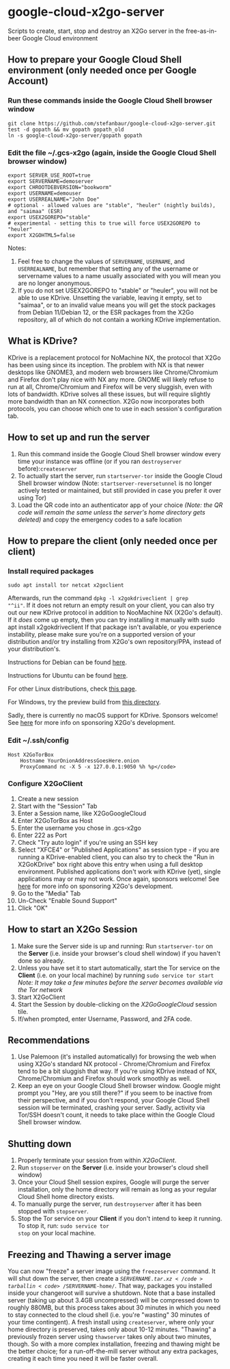 # google-cloud-x2go-server
Scripts to create, start, stop and destroy an X2Go server in the free-as-in-beer Google Cloud environment
## How to prepare your Google Cloud Shell environment (only needed once per Google Account)
### Run these commands inside the Google Cloud Shell browser window
	git clone https://github.com/stefanbaur/google-cloud-x2go-server.git
	test -d gopath && mv gopath gopath_old
	ln -s google-cloud-x2go-server/gopath gopath
### Edit the file ~/.gcs-x2go (again, inside the Google Cloud Shell browser window)
	export SERVER_USE_ROOT=true
	export SERVERNAME=demoserver
	export CHROOTDEBVERSION="bookworm"
	export USERNAME=demouser
	export USERREALNAME="John Doe"
	# optional - allowed values are "stable", "heuler" (nightly builds), and "saimaa" (ESR)
	export USEX2GOREPO="stable"
	# experimental - setting this to true will force USEX2GOREPO to "heuler"
	export X2GOHTML5=false
Notes:
1. Feel free to change the values of <code>SERVERNAME</code>, <code>USERNAME</code>, and <code>USERREALNAME</code>, but remember that setting any of the username or servername values to a name usually associated with you will mean you are no longer anonymous.
2. If you do not set USEX2GOREPO to "stable" or "heuler", you will not be able to use KDrive. Unsetting the variable, leaving it empty, set to "saimaa", or to an invalid value means you will get the stock packages from Debian 11/Debian 12, or the ESR packages from the X2Go repository, all of which do not contain a working KDrive implementation.
## What is KDrive? ##
KDrive is a replacement protocol for NoMachine NX, the protocol that X2Go has been using since its inception. The problem with NX is that newer desktops like GNOME3, and modern web browsers like Chrome/Chromium and Firefox don't play nice with NX any more. GNOME will likely refuse to run at all, Chrome/Chromium and Firefox will be very sluggish, even with lots of bandwidth. KDrive solves all these issues, but will require slightly more bandwidth than an NX connection. X2Go now incorporates both protocols, you can choose which one to use in each session's configuration tab.
## How to set up and run the server
1. Run this command inside the Google Cloud Shell browser window every time your instance was offline (or if you ran <code>destroyserver</code> before):<code>createserver</code>
2. To actually start the server, run <code>startserver-tor</code> inside the Google Cloud Shell browser window
(Note: <code>startserver-reversetunnel</code> is no longer actively tested or maintained, but still provided in case you prefer it over using Tor)
4. Load the QR code into an authenticator app of your choice *(Note: the QR code will remain the same unless the server's home directory gets deleted)* and copy the emergency codes to a safe location
## How to prepare the client (only needed once per client)
### Install required packages
	sudo apt install tor netcat x2goclient
Afterwards, run the command <code>dpkg -l x2gokdriveclient | grep "^ii"</code>. If it does not return an empty result on your client, you can also try out our new KDrive protocol in addition to NooMachine NX (X2Go's default).
If it _does_ come up empty, then you can try installing it manually with
	sudo apt install x2gokdriveclient
If that package isn't available, or you experience instability, please make sure you're on a supported version of your distribution and/or try installing from X2Go's own repository/PPA, instead of your distribution's.

Instructions for Debian can be found [here](https://wiki.x2go.org/doku.php/wiki:repositories:debian).

Instructions for Ubuntu can be found [here](https://wiki.x2go.org/doku.php/wiki:repositories:ubuntu).

For other Linux distributions, check [this page](https://wiki.x2go.org/doku.php/doc:installation:x2goclient).

For Windows, try the preview build from [this directory](https://code.x2go.org/releases/binary-win32/x2goclient/previews/4.1.2.3/).

Sadly, there is currently no macOS support for KDrive. Sponsors welcome! See [here](https://wiki.x2go.org/doku.php/doc:sponsors) for more info on sponsoring X2Go's development.
### Edit ~/.ssh/config
	Host X2GoTorBox
		Hostname YourOnionAddressGoesHere.onion
		ProxyCommand nc -X 5 -x 127.0.0.1:9050 %h %p</code>
### Configure X2GoClient
1. Create a new session
2. Start with the "Session" Tab
3. Enter a Session name, like X2GoGoogleCloud
4. Enter X2GoTorBox as Host
5. Enter the username you chose in .gcs-x2go
6. Enter 222 as Port
7. Check "Try auto login" if you're using an SSH key
8. Select "XFCE4" or "Published Applications" as session type - if you are running a KDrive-enabled client, you can also try to check the "Run in X2GoKDrive" box right above this entry when using a full desktop environment. Published applications don't work with KDrive (yet), single applications may or may not work. Once again, sponsors welcome! See [here](https://wiki.x2go.org/doku.php/doc:sponsors) for more info on sponsoring X2Go's development.
9. Go to the "Media" Tab
10. Un-Check "Enable Sound Support"
11. Click "OK"
## How to start an X2Go Session
1. Make sure the Server side is up and running: Run <code>startserver-tor</code> on the **Server** (i.e. inside your browser's cloud shell window) if you haven't done so already.
2. Unless you have set it to start automatically, start the Tor service on the **Client** (i.e. on your local machine) by running <code>sudo service tor start</code> *Note: It may take a few minutes before the server becomes available via the Tor network*
3. Start X2GoClient
4. Start the Session by double-clicking on the *X2GoGoogleCloud* session tile.
5. If/when prompted, enter Username, Password, and 2FA code.
## Recommendations
1. Use Palemoon (it's installed automatically) for browsing the web when using X2Go's standard NX protocol - Chrome/Chromium and Firefox tend to be a bit sluggish that way. If you're using KDrive instead of NX, Chrome/Chromium and Firefox should work smoothly as well.
2. Keep an eye on your Google Cloud Shell browser window. Google might prompt you "Hey, are you still there?" if you seem to be inactive from their perspective, and if you don't respond, your Google Cloud Shell session will be terminated, crashing your server. Sadly, activity via Tor/SSH doesn't count, it needs to take place within the Google Cloud Shell browser window.
## Shutting down
1. Properly terminate your session from within *X2GoClient*.
2. Run <code>stopserver</code> on the **Server** (i.e. inside your browser's cloud shell window) 
3. Once your Cloud Shell session expires, Google will purge the server installation, only the home directory will remain as long as your regular Cloud Shell home directory exists.
4. To manually purge the server, run <code>destroyserver</code> after it has been stopped with <code>stopserver</code>.
5. Stop the Tor service on your **Client** if you don't intend to keep it running. To stop it, run: <code>sudo service tor stop</code> on your local machine.

## Freezing and Thawing a server image
You can now "freeze" a server image using the <code>freezeserver</code> command. It will shut down the server, then create a <code>$SERVERNAME.tar.xz</code> tarball in <code>~/$SERVERNAME-home/</code>.
That way, packages you installed inside your changeroot will survive a shutdown. Note that a base installed server (taking up about 3.4GB uncompressed) will be compressed down to roughly 880MB, but this process takes about 30 minutes in which you need to stay connected to the cloud shell (i.e. you're "wasting" 30 minutes of your time contingent). A fresh install using <code>createserver</code>, where only your home directory is preserved, takes only about 10-12 minutes. "Thawing" a previously frozen server using <code>thawserver</code> takes only about two minutes, though. So with a more complex installation, freezing and thawing might be the better choice; for a run-off-the-mill server without any extra packages, creating it each time you need it will be faster overall.
